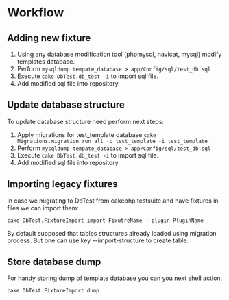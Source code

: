 Workflow
=======

Adding new fixture
-------------------------

1. Using any database modification tool (phpmysql, navicat, mysql) modify templates database.
2. Perform `mysqldump tempate_database > app/Config/sql/test_db.sql`
3. Execute `cake DbTest.db_test -i` to import sql file.
4. Add modified sql file into repository.

Update database structure
------------------------------------

To update database structure need perform next steps:
1. Apply migrations for test_template database `cake  Migrations.migration run all -c test_template -i test_template`
2. Perform `mysqldump tempate_database > app/Config/sql/test_db.sql`
3. Execute `cake DbTest.db_test -i` to import sql file.
4. Add modified sql file into repository.

Importing legacy fixtures
---------------------------------

In case we migrating to DbTest from cakephp testsuite and have fixtures in files
we can import them:

```
cake DbTest.FixtureImport import FixutreName --plugin PluginName
```

By default supposed that tables structures already loaded using migration process.
But one can use key --import-structure to create table.

Store database dump
-----------------------------

For handy storing dump of template database you can you next shell action.

```
cake DbTest.FixtureImport dump
```
